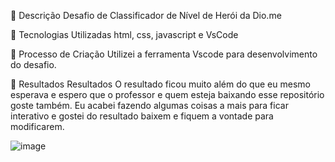 📒 Descrição
Desafio de Classificador de Nível de Herói da Dio.me

🤖 Tecnologias Utilizadas
html, css, javascript e VsCode

🧐 Processo de Criação
Utilizei a ferramenta Vscode para desenvolvimento do desafio.

🚀 Resultados
Resultados O resultado ficou muito além do que eu mesmo esperava e espero que o professor e quem esteja baixando esse repositório goste também. 
Eu acabei fazendo algumas coisas a mais para ficar interativo e gostei do resultado baixem e fiquem a vontade para modificarem.

![image](https://github.com/user-attachments/assets/ef6ae2cb-9431-4d23-8733-a91ac8ff8ef6)
